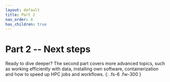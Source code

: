 ```yaml
---
layout: default
title: Part 2
nav_order: 4
has_children: true
---
```


# Part 2 -- Next steps

Ready to dive deeper? The second part covers more advanced topics, such as
working efficiently with data, installing own software, containerization
and how to speed up HPC jobs and workflows.
{: .fs-6 .fw-300 }
